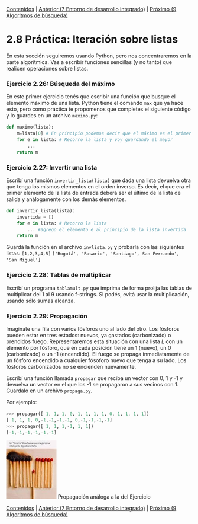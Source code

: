 [Contenidos](../Contenidos.md) \| [Anterior (7 Entorno de desarrollo integrado)](07_R_IDE.md) \| [Próximo (9 Algoritmos de búsqueda)](09_Algo_BSec_BBin.md)

# 2.8 Práctica: Iteración sobre listas

En esta sección seguiremos usando Python, pero nos concentraremos en la parte algorítmica. Vas a escribir funciones sencillas (y no tanto) que realicen operaciones sobre listas.

### Ejercicio 2.26: Búsqueda del máximo
En este primer ejercicio tenés que escribir una función que busque el elemento máximo de una lista. Python tiene el comando `max` que ya hace esto, pero como práctica te propomenos que completes el siguiente código y lo guardes en un archivo `maximo.py`:

```python
def maximo(lista):
    m=lista[0] # En principio podemos decir que el máximo es el primer elemento de la lista.
    for e in lista: # Recorro la lista y voy guardando el mayor
        ...
    return m
```

### Ejercicio 2.27: Invertir una lista
Escribí una función `invertir_lista(lista)` que dada una lista devuelva otra que tenga los mismos elementos en el orden inverso. Es decir, el que era el primer elemento de la lista de entrada deberá ser el último de la lista de salida y análogamente con los demás elementos.


```python
def invertir_lista(lista):
    invertida = []
    for e in lista: # Recorro la lista
        ... #agrego el elemento e al principio de la lista invertida
    return m
```

Guardá la función en el archivo `invlista.py` y probarla con las siguientes listas:
`[1,2,3,4,5]`
`['Bogotá', 'Rosario', 'Santiago', San Fernando', 'San Miguel']`

### Ejercicio 2.28: Tablas de multiplicar
Escribí un programa `tablamult.py` que imprima de forma prolija las tablas de
multiplicar del 1 al 9 usando f-strings. Si podés, evitá usar la multiplicación, usando sólo sumas alcanza.


### Ejercicio 2.29: Propagación
Imaginate una fila con varios fósforos uno al lado del otro. Los fósforos pueden estar en tres estados: nuevos, ya gastados (carbonizado) o prendidos fuego.
Representaremos esta situación con una lista *L* con un elemento por fósforo, que en cada posición tiene un 1 (nuevo), un 0 (carbonizado) o un -1 (encendido). 
El fuego se propaga inmediatamente de un fósforo encendido a cualquier fósoforo nuevo que tenga a su lado. Los fósforos carbonizados no se encienden nuevamente.

Escribí una función llamada `propagar` que reciba un vector con 0, 1 y -1 y devuelva un vector en el que los -1 se propagaron a sus vecinos con 1. Guardalo en un archivo `propaga.py`.

Por ejemplo:
```python
>>> propagar([ 1, 1, 1, 0,-1, 1, 1, 1, 0, 1,-1, 1, 1])
[ 1, 1, 1, 0,-1,-1,-1,-1, 0,-1,-1,-1,-1]
>>> propagar([ 1, 1, 1,-1, 1, 1])
[-1,-1,-1,-1,-1,-1]
```

![Propagación](./fosforos.jpg) Propagación análoga a la del Ejercicio


[Contenidos](../Contenidos.md) \| [Anterior (7 Entorno de desarrollo integrado)](07_R_IDE.md) \| [Próximo (9 Algoritmos de búsqueda)](09_Algo_BSec_BBin.md)

